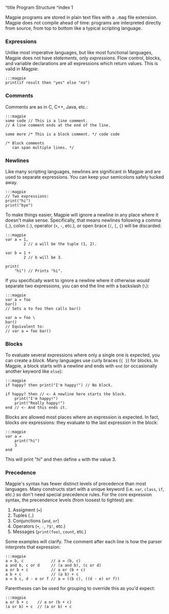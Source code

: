 ^title Program Structure
^index 1

Magpie programs are stored in plain text files with a <tt>.mag</tt> file extension. Magpie does not compile ahead of time: programs are interpreted directly from source, from top to bottom like a typical scripting language.

### Expressions

Unlike most imperative languages, but like most functional languages, Magpie
does not have *statements*, only *expressions*. Flow control, blocks, and
variable declarations are all expressions which return values. This is valid in
Magpie:

    :::magpie
    print(if result then "yes" else "no")

### Comments

Comments are as in C, C++, Java, etc.:

    :::magpie
    some code // This is a line comment.
    // A line comment ends at the end of the line.
    
    some more /* This is a block comment. */ code code
    
    /* Block comments
       can span multiple lines. */

### Newlines

Like many scripting languages, newlines are significant in Magpie and are used to separate expressions. You can keep your semicolons safely tucked away.

    :::magpie
    // Two expressions:
    print("hi")
    print("bye")

To make things easier, Magpie will ignore a newline in any place where it
doesn't make sense. Specifically, that means newlines following a comma (`,`),
colon (`:`), operator (`+`, `-`, etc.), or open brace (`(`, `[`, `{`) will be
discarded:

    :::magpie
    var a = 1,
            2 // a will be the tuple (1, 2).
    
    var b = 1 + 
            2 // b will be 3.
    
    print(
        "hi") // Prints "hi".

If you specifically want to ignore a newline where it otherwise *would* separate two expressions, you can end the line with a backslash (`\`):

    :::magpie
    var a = foo
    bar()
    // Sets a to foo then calls bar()
    
    var a = foo \
    bar()
    // Equivalent to:
    // var a = foo bar()

### Blocks

To evaluate several expressions where only a single one is expected, you can create a *block*. Many languages use curly braces (`{ }`) for blocks. In Magpie, a block starts with a newline and ends with `end` (or occasionally another keyword like `else`):

    :::magpie
    if happy? then print("I'm happy!") // No block.
    
    if happy? then // <- A newline here starts the block.
        print("I'm happy!")
        print("Really happy!")
    end // <- And this ends it.

Blocks are allowed most places where an expression is expected. In fact, blocks *are* expressions: they evaluate to the last expression in the block:

    :::magpie
    var a =
        print("hi")
        3
    end

This will print "hi" and then define `a` with the value 3.

### Precedence

Magpie's syntax has fewer distinct levels of precedence than most languages. Many constructs start with a unique keyword (i.e. `var`, `class`, `if`, etc.) so don't need special precedence rules. For the core expression syntax, the precendence levels (from loosest to tightest) are:

1. Assigment (`=`)
2. Tuples (`,`)
3. Conjunctions (`and`, `or`)
4. Operators (`+`, `-`, `?$!`, etc.)
5. Messages (`print(foo)`, `count`, etc.)

Some examples will clarify. The comment after each line is how the parser interprets that expression:

    :::magpie
    a = b, c            // a = (b, c)
    a and b, c or d     // (a and b), (c or d)
    a or b + c          // a or (b + c)
    a b + c             // (a b) + c
    a = b c, d - e or f // a = ((b c), ((d - e) or f))

Parentheses can be used for grouping to override this as you'd expect:

    :::magpie
    a or b + c    // a or (b + c)
    (a or b) + c  // (a or b) + c
